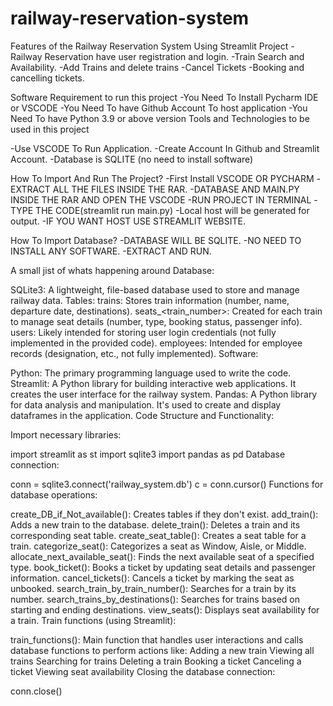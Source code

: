 # railway-reservation-system

Features of the Railway Reservation System Using Streamlit Project
-Railway Reservation have user registration and login.
-Train Search and Availability.
-Add Trains and delete trains
-Cancel Tickets 
-Booking and cancelling tickets.

Software Requirement to run this project
-You Need To Install Pycharm IDE or VSCODE 
-You Need To have Github Account To host application
-You Need To have Python 3.9 or above version
Tools and Technologies to be used in this project

-Use VSCODE To Run Application.
-Create Account In Github and Streamlit Account.
-Database is SQLITE (no need to install software)

How To Import And Run The Project?
-First Install VSCODE OR PYCHARM
-EXTRACT ALL THE FILES INSIDE THE RAR.
-DATABASE AND MAIN.PY INSIDE THE RAR AND OPEN THE VSCODE
-RUN PROJECT IN TERMINAL
-TYPE THE CODE(streamlit run main.py)
-Local host will be generated for output.
-IF YOU WANT HOST USE STREAMLIT WEBSITE.

How To Import Database?
-DATABASE WILL BE SQLITE.
-NO NEED TO INSTALL ANY SOFTWARE.
-EXTRACT AND RUN.


A small jist of whats happening around
Database:

SQLite3:
A lightweight, file-based database used to store and manage railway data.
Tables:
trains: Stores train information (number, name, departure date, destinations).
seats_<train_number>: Created for each train to manage seat details (number, type, booking status, passenger info).
users: Likely intended for storing user login credentials (not fully implemented in the provided code).
employees: Intended for employee records (designation, etc., not fully implemented).
Software:

Python: The primary programming language used to write the code.
Streamlit: A Python library for building interactive web applications. It creates the user interface for the railway system.
Pandas: A Python library for data analysis and manipulation. It's used to create and display dataframes in the application.
Code Structure and Functionality:

Import necessary libraries:

import streamlit as st
import sqlite3
import pandas as pd
Database connection:

conn = sqlite3.connect('railway_system.db')
c = conn.cursor()
Functions for database operations:

create_DB_if_Not_available(): Creates tables if they don't exist.
add_train(): Adds a new train to the database.
delete_train(): Deletes a train and its corresponding seat table.
create_seat_table(): Creates a seat table for a train.
categorize_seat(): Categorizes a seat as Window, Aisle, or Middle.
allocate_next_available_seat(): Finds the next available seat of a specified type.
book_ticket(): Books a ticket by updating seat details and passenger information.
cancel_tickets(): Cancels a ticket by marking the seat as unbooked.
search_train_by_train_number(): Searches for a train by its number.
search_trains_by_destinations(): Searches for trains based on starting and ending destinations.
view_seats(): Displays seat availability for a train.
Train functions (using Streamlit):

train_functions(): Main function that handles user interactions and calls database functions to perform actions like:
Adding a new train
Viewing all trains
Searching for trains
Deleting a train
Booking a ticket
Canceling a ticket
Viewing seat availability
Closing the database connection:

conn.close()
